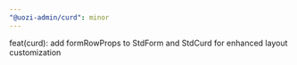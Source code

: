 ```yaml
---
"@uozi-admin/curd": minor
---
```


feat(curd): add formRowProps to StdForm and StdCurd for enhanced layout customization
